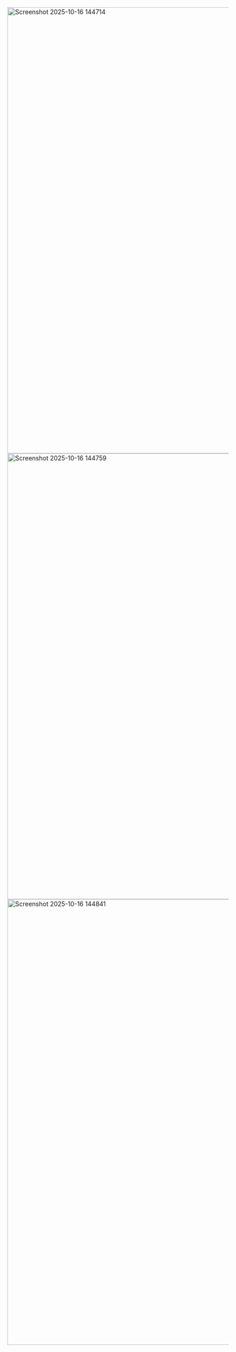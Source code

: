 <img width="1917" height="1016" alt="Screenshot 2025-10-16 144714" src="https://github.com/user-attachments/assets/672c871e-5fde-4b1d-98d7-cfaae020e664" />
<img width="1919" height="1015" alt="Screenshot 2025-10-16 144759" src="https://github.com/user-attachments/assets/fe84ba0c-bdf8-46dc-a1df-e8569b73fbee" />
<img width="1919" height="1015" alt="Screenshot 2025-10-16 144841" src="https://github.com/user-attachments/assets/945dbfc3-c04e-4121-b05b-693f49bcf840" />
